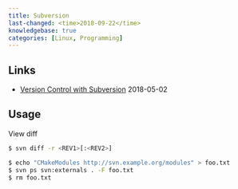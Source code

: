 ```yaml
---
title: Subversion
last-changed: <time>2018-09-22</time>
knowledgebase: true
categories: [Linux, Programming]
---
```

## Links

* [Version Control with Subversion](http://svnbook.red-bean.com) <time>2018-05-02</time>

## Usage

View diff

``` sh
$ svn diff -r <REV1>[:<REV2>]
```

``` sh
$ echo "CMakeModules http://svn.example.org/modules" > foo.txt
$ svn ps svn:externals . -F foo.txt
$ rm foo.txt
```
